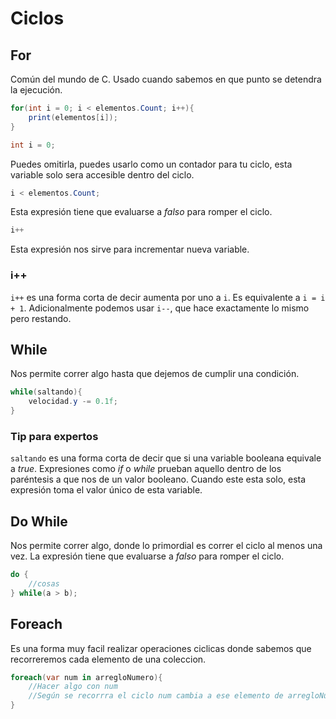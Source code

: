 # Ciclos

## For

Común del mundo de C. Usado cuando sabemos en que punto se detendra la ejecución.

```C#
for(int i = 0; i < elementos.Count; i++){
    print(elementos[i]);
}
```

```C#
int i = 0;
```

Puedes omitirla, puedes usarlo como un contador para tu ciclo, esta variable solo sera accesible dentro del ciclo.

```C#
i < elementos.Count;
```

Esta expresión tiene que evaluarse a *falso* para romper el ciclo.

```C#
i++
```

Esta expresión nos sirve para incrementar nueva variable.

### i++

`i++` es una forma corta de decir aumenta por uno a `i`. Es equivalente a `i = i + 1`. Adicionalmente podemos usar `i--`, que hace exactamente lo mismo pero restando.

## While

Nos permite correr algo hasta que dejemos de cumplir una condición.

```C#
while(saltando){
    velocidad.y -= 0.1f;
}
```

### Tip para expertos

`saltando` es una forma corta de decir que si una variable booleana equivale a *true*. Expresiones como *if* o *while* prueban aquello dentro de los paréntesis a que nos de un valor booleano. Cuando este esta solo, esta expresión toma el valor único de esta variable.

## Do While

Nos permite correr algo, donde lo primordial es correr el ciclo al menos una vez. La expresión tiene que evaluarse a *falso* para romper el ciclo.

```C#
do {
    //cosas
} while(a > b);
```

## Foreach

Es una forma muy facil realizar operaciones ciclicas donde sabemos que recorreremos cada elemento de una coleccion.

```C#
foreach(var num in arregloNumero){
    //Hacer algo con num
    //Según se recorrra el ciclo num cambia a ese elemento de arregloNumero
}
```
